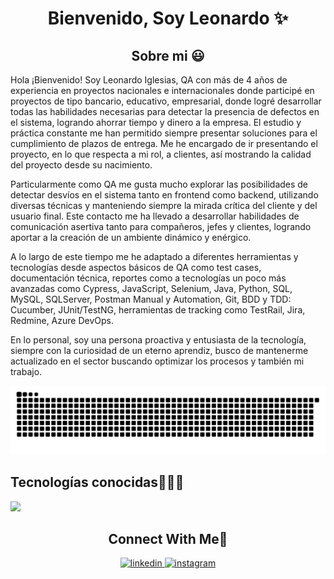 <h1 align="center">Bienvenido, Soy Leonardo ✨</h1>

<h2 align="center">Sobre mi 😃</h2>

<p>
  Hola ¡Bienvenido! Soy Leonardo Iglesias, QA con más de 4 años de experiencia en proyectos nacionales e internacionales donde participé en proyectos de tipo bancario, educativo, empresarial, donde logré desarrollar todas las habilidades necesarias para detectar la presencia de defectos en el sistema, logrando ahorrar tiempo y dinero a la empresa. El estudio y práctica constante me han permitido siempre presentar soluciones para el cumplimiento de plazos de entrega. Me he encargado de ir presentando el proyecto, en lo que respecta a mi rol, a clientes, así mostrando la calidad del proyecto desde su nacimiento.
</p>

<p>
  Particularmente como QA me gusta mucho explorar las posibilidades de detectar desvíos en el sistema tanto en frontend como backend, utilizando diversas técnicas y manteniendo siempre la mirada crítica del cliente y del usuario final. Este contacto me ha llevado a desarrollar habilidades de comunicación asertiva tanto para compañeros, jefes y clientes, logrando aportar a la creación de un ambiente dinámico y enérgico.
</p>

<p>
  A lo largo de este tiempo me he adaptado a diferentes herramientas y tecnologías desde aspectos básicos de QA como test cases, documentación técnica, reportes como a tecnologías un poco más avanzadas como Cypress, JavaScript, Selenium, Java, Python, SQL, MySQL, SQLServer, Postman Manual y Automation, Git, BDD y TDD: Cucumber, JUnit/TestNG, herramientas de tracking como TestRail, Jira, Redmine, Azure DevOps.
</p>

<p>
  En lo personal, soy una persona proactiva y entusiasta de la tecnología, siempre con la curiosidad de un eterno aprendiz, busco de mantenerme actualizado en el sector buscando optimizar los procesos y también mi trabajo.
</p>

<p align="center">
  <img src="https://github.com/7oSkaaa/7oSkaaa/blob/output/github-contribution-grid-snake.svg?" alt="Snake Game"/>
</p>

<h2>Tecnologías conocidas👨🏻‍💻</h2>

<p align="left">
  <a href="https://skillicons.dev">
    <img src="https://skillicons.dev/icons?i=css,html,java,py,js,mysql,sqlite,git,github,docker,materialui,postman,eclipse,vscode,linux,windows,pycharm,ubuntu,selenium,cypress,discord,django,docker,gherkin,jenkins,gradle,graphql,idea,maven,nodejs,npm,notion&perline=12" />
  </a>
</p>

<div align="center">
  <h2>Connect With Me🤝</h2>
</div>

<p align="center">
  <a href="https://www.linkedin.com/in/leonardo-gabriel-iglesias-60b33a355/" target="_blank">
    <img src="https://user-images.githubusercontent.com/88904952/234979284-68c11d7f-1acc-4f0c-ac78-044e1037d7b0.png" alt="linkedin" height="50" width="50" />
  </a>
  <a href="https://www.instagram.com/leo_churches?utm_source=ig_web_button_share_sheet&igsh=ZDNlZDc0MzIxNw==" target="_blank">
    <img src="https://user-images.githubusercontent.com/88904952/234981169-2dd1e58f-4b7e-468c-8213-034ba62156c3.png" alt="instagram" height="50" width="50" />
  </a>
</p>

